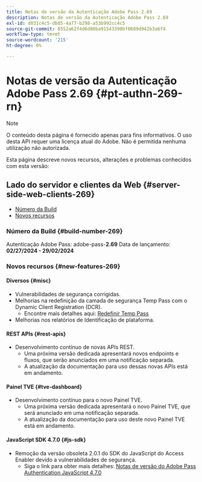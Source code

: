 ```yaml
---
title: Notas de versão da Autenticação Adobe Pass 2.69
description: Notas de versão da Autenticação Adobe Pass 2.69
exl-id: d031c4c5-dbd5-4a77-b298-a53b992cc4c5
source-git-commit: 8552a62f4d6d80ba91543390bf0689d942b3a6f4
workflow-type: tm+mt
source-wordcount: '215'
ht-degree: 0%

---
```


# Notas de versão da Autenticação Adobe Pass 2.69 {#pt-authn-269-rn}

>[!NOTE]
>
>O conteúdo desta página é fornecido apenas para fins informativos. O uso desta API requer uma licença atual do Adobe. Não é permitida nenhuma utilização não autorizada.

Esta página descreve novos recursos, alterações e problemas conhecidos com esta versão:

## Lado do servidor e clientes da Web {#server-side-web-clients-269}

* [Número da Build](#build-number-269)
* [Novos recursos](#new-features-269)

### Número da Build {#build-number-269}

Autenticação Adobe Pass: adobe-pass-**2.69**
Data de lançamento: **02/27/2024 - 29/02/2024**

### Novos recursos {#new-features-269}

#### Diversos {#misc}

* Vulnerabilidades de segurança corrigidas.
* Melhorias na redefinição da camada de segurança Temp Pass com o Dynamic Client Registration (DCR).
   * Encontre mais detalhes aqui: [Redefinir Temp Pass](reset-temp-pass.md)
* Melhorias nos relatórios de Identificação de plataforma.

#### REST APIs {#rest-apis}

* Desenvolvimento contínuo de novas APIs REST.
   * Uma próxima versão dedicada apresentará novos endpoints e fluxos, que serão anunciados em uma notificação separada.
   * A atualização da documentação para uso dessas novas APIs está em andamento.

#### Painel TVE {#tve-dashboard}

* Desenvolvimento contínuo para o novo Painel TVE.
   * Uma próxima versão dedicada apresentará o novo Painel TVE, que será anunciado em uma notificação separada.
   * A atualização da documentação para uso deste novo Painel TVE está em andamento.

#### JavaScript SDK 4.7.0 {#js-sdk}

* Remoção da versão obsoleta 2.0.1 do SDK do JavaScript do Access Enabler devido a vulnerabilidades de segurança.
   * Siga o link para obter mais detalhes: [Notas de versão do Adobe Pass Authentication JavaScript 4.7.0](authn-rn-javascript-470.md)
